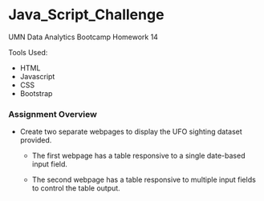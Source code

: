 # Java_Script_Challenge
UMN Data Analytics Bootcamp Homework 14

Tools Used:

* HTML
* Javascript
* CSS
* Bootstrap

### Assignment Overview

* Create two separate webpages to display the UFO sighting dataset provided.

    * The first webpage has a table responsive to a single date-based input field.

    * The second webpage has a table responsive to multiple input fields to control the table output.